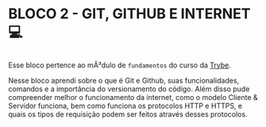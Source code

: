 # BLOCO 2 - GIT, GITHUB E INTERNET :computer:

##

Esse bloco pertence ao mÃ³dulo de `fundamentos` do curso da [Trybe](https://www.betrybe.com/). 

Nesse bloco aprendi sobre o que é  Git e Github, suas funcionalidades, comandos e a importância do versionamento do código. Além disso pude compreender melhor o funcionamento da internet, como o modelo Cliente & Servidor funciona, bem como funciona os protocolos HTTP e HTTPS, e quais os tipos de requisição podem ser feitos através desses protocolos.

##

